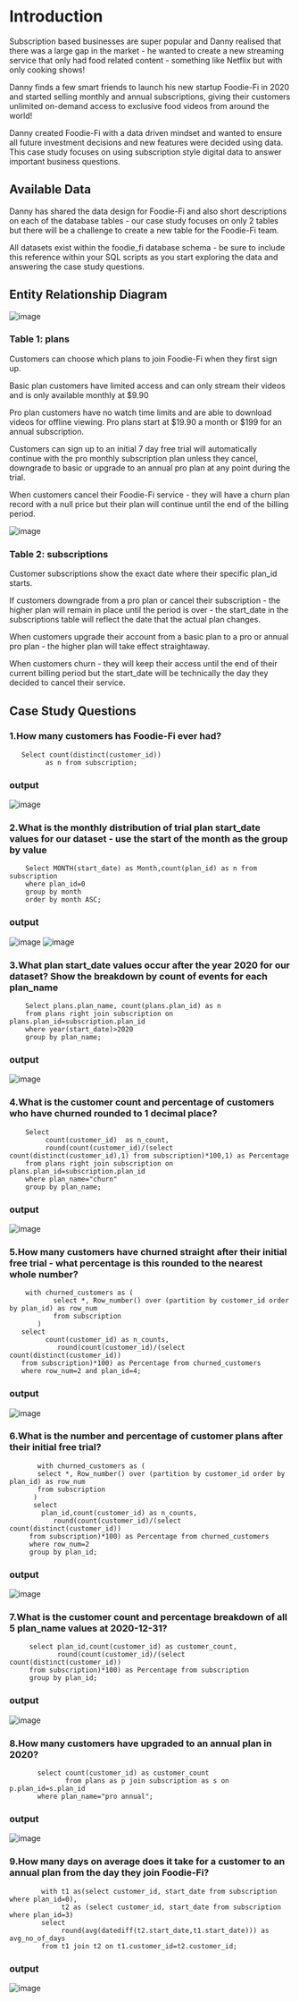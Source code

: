 # Introduction

Subscription based businesses are super popular and Danny realised that there was a large gap in the market - he wanted to create a new streaming service that only had food related content - something like Netflix but with only cooking shows!

Danny finds a few smart friends to launch his new startup Foodie-Fi in 2020 and started selling monthly and annual subscriptions, giving their customers unlimited on-demand access to exclusive food videos from around the world!

Danny created Foodie-Fi with a data driven mindset and wanted to ensure all future investment decisions and new features were decided using data. This case study focuses on using subscription style digital data to answer important business questions.

## Available Data

Danny has shared the data design for Foodie-Fi and also short descriptions on each of the database tables - our case study focuses on only 2 tables but there will be a challenge to create a new table for the Foodie-Fi team.

All datasets exist within the foodie_fi database schema - be sure to include this reference within your SQL scripts as you start exploring the data and answering the case study questions.

## Entity Relationship Diagram

![image](https://github.com/dreamersz/8-week-sql-challenge/assets/36756199/c44fc91d-9a3d-4e2b-a5d6-2d76a222f1a4)

### Table 1: plans

Customers can choose which plans to join Foodie-Fi when they first sign up.

Basic plan customers have limited access and can only stream their videos and is only available monthly at $9.90

Pro plan customers have no watch time limits and are able to download videos for offline viewing. Pro plans start at $19.90 a month or $199 for an annual subscription.

Customers can sign up to an initial 7 day free trial will automatically continue with the pro monthly subscription plan unless they cancel, downgrade to basic or upgrade to an annual pro plan at any point during the trial.

When customers cancel their Foodie-Fi service - they will have a churn plan record with a null price but their plan will continue until the end of the billing period.

![image](https://github.com/dreamersz/8-week-sql-challenge/assets/36756199/2ab4bba1-ee6d-4324-ab69-40e8cf9401d7)

### Table 2: subscriptions

Customer subscriptions show the exact date where their specific plan_id starts.

If customers downgrade from a pro plan or cancel their subscription - the higher plan will remain in place until the period is over - the start_date in the subscriptions table will reflect the date that the actual plan changes.

When customers upgrade their account from a basic plan to a pro or annual pro plan - the higher plan will take effect straightaway.

When customers churn - they will keep their access until the end of their current billing period but the start_date will be technically the day they decided to cancel their service.



## Case Study Questions

### 1.How many customers has Foodie-Fi ever had?
 
       Select count(distinct(customer_id))
             as n from subscription;

### output
![image](https://github.com/Sadiya-Zubair/8-week-sql-challenge/assets/36756199/e638d120-a22a-4d59-a66a-97c97762c433)


### 2.What is the monthly distribution of trial plan start_date values for our dataset - use the start of the month as the group by value

        Select MONTH(start_date) as Month,count(plan_id) as n from subscription
        where plan_id=0
        group by month 
        order by month ASC;

### output
![image](https://github.com/dreamersz/8-week-sql-challenge/assets/36756199/be107163-bf8b-44b6-9cec-7e8df60a558f) 
![image](https://github.com/dreamersz/8-week-sql-challenge/assets/36756199/f347c727-8c4e-4044-93c6-26a4a0a11491)

### 3.What plan start_date values occur after the year 2020 for our dataset? Show the breakdown by count of events for each plan_name
        Select plans.plan_name, count(plans.plan_id) as n
        from plans right join subscription on plans.plan_id=subscription.plan_id
        where year(start_date)>2020
        group by plan_name;
### output
![image](https://github.com/Sadiya-Zubair/8-week-sql-challenge/assets/36756199/55eb60ee-0d63-4845-9fad-5eab192feec5)

### 4.What is the customer count and percentage of customers who have churned rounded to 1 decimal place?
        Select 
             count(customer_id)  as n_count,
             round(count(customer_id)/(select count(distinct(customer_id),1) from subscription)*100,1) as Percentage
        from plans right join subscription on plans.plan_id=subscription.plan_id
        where plan_name="churn"
        group by plan_name;
### output
![image](https://github.com/Sadiya-Zubair/8-week-sql-challenge/assets/36756199/9cfe6b5d-fb18-4bf0-a46c-23b71d429773)

### 5.How many customers have churned straight after their initial free trial - what percentage is this rounded to the nearest whole number?       
        with churned_customers as (
               select *, Row_number() over (partition by customer_id order by plan_id) as row_num
               from subscription
           )
       select 
             count(customer_id) as n_counts,
	            round(count(customer_id)/(select count(distinct(customer_id))
       from subscription)*100) as Percentage from churned_customers 
       where row_num=2 and plan_id=4;
### output
![image](https://github.com/Sadiya-Zubair/8-week-sql-challenge/assets/36756199/46acf952-d7b6-4ca4-b54f-c8b5355a9060)

### 6.What is the number and percentage of customer plans after their initial free trial?

           with churned_customers as (
           select *, Row_number() over (partition by customer_id order by plan_id) as row_num
           from subscription
          )
          select 
            plan_id,count(customer_id) as n_counts,
	           round(count(customer_id)/(select count(distinct(customer_id))
         from subscription)*100) as Percentage from churned_customers 
         where row_num=2 
         group by plan_id;
### output
![image](https://github.com/Sadiya-Zubair/8-week-sql-challenge/assets/36756199/12437944-1bdc-4bf9-86a9-26c6c3160a22)

### 7.What is the customer count and percentage breakdown of all 5 plan_name values at 2020-12-31?

         select plan_id,count(customer_id) as customer_count,
                round(count(customer_id)/(select count(distinct(customer_id))
         from subscription)*100) as Percentage from subscription 
         group by plan_id;
 ### output
 ![image](https://github.com/Sadiya-Zubair/8-week-sql-challenge/assets/36756199/a7b2f3a9-f025-4e6b-9cbc-a393d2ae3e0c)

### 8.How many customers have upgraded to an annual plan in 2020?
          
           select count(customer_id) as customer_count 
                  from plans as p join subscription as s on p.plan_id=s.plan_id
           where plan_name="pro annual";
### output
![image](https://github.com/Sadiya-Zubair/8-week-sql-challenge/assets/36756199/6df34485-2cbb-4449-b8a4-5cd8c904e459)

### 9.How many days on average does it take for a customer to an annual plan from the day they join Foodie-Fi?
           
            with t1 as(select customer_id, start_date from subscription where plan_id=0),
                 t2 as (select customer_id, start_date from subscription where plan_id=3)
            select
                 round(avg(datediff(t2.start_date,t1.start_date))) as avg_no_of_days 
            from t1 join t2 on t1.customer_id=t2.customer_id;
### output
![image](https://github.com/Sadiya-Zubair/8-week-sql-challenge/assets/36756199/dc62157e-973b-443e-94be-e9de3c4c38a5)

       


        





